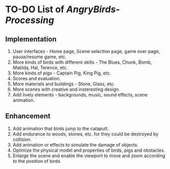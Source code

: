 
# TO-DO List of *AngryBirds-Processing*

## Implementation

1. User interfaces - Home page, Scene selection page, game over page, pause/resume game, etc.
2. More kinds of birds with different skills - The Blues, Chunk, Bomb, Matilda, Hal, Terence, etc.
3. More kinds of pigs - Captain Pig, King Pig, etc.
4. Scores and evaluation.
5. More materials and buildings - Stone, Glass, etc.
6. More scenes with creative and insteresting design.
7. Add lively elements - backgrounds, music, sound effects, scene animation.

## Enhancement

1. Add animation that birds jump to the catapult.
2. Add endurance to woods, stones, etc. for they could be destroyed by collision.
3. Add animation or effects to simulate the damage of objects.
4. Optimize the physical model and properties of birds, pigs and obstacles.
5. Enlarge the scene and enable the viewport to move and zoom according to the position of birds